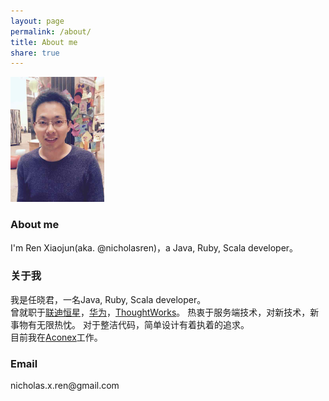 ```yaml
---
layout: page
permalink: /about/
title: About me
share: true
---
```

<div id="about">
  <div>
    <img src="/images/avatar.png" width="150" class="avatar" />
  </div>

  <div id="desc">
    <h3>About me</h3>
    <div>
      I'm Ren Xiaojun(aka. @nicholasren)，a Java, Ruby, Scala developer。
    </div>
    <h3>关于我</h3>
    <div>
      我是任晓君，一名Java, Ruby, Scala developer。
    </div>
    <div>
    </div>
    <div>
        曾就职于<a href="http://www.liandisys.com.cn">联迪恒星</a>，<a href="http://www.huawei.com">华为</a>，<a href="http://www.thoughtworks.com">ThoughtWorks</a>。
        热衷于服务端技术，对新技术，新事物有无限热忱。
        对于整洁代码，简单设计有着执着的追求。
    </div>
    <div>
        目前我在<a href="http://www.aconex.com">Aconex</a>工作。
    </div>
    <h3>Email</h3>
    <div class="mail">
      nicholas.x.ren@gmail.com
    </div>
  </div>
</div>
